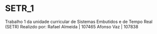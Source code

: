 # SETR_1

Trabalho 1 da unidade curricular de Sistemas Embutidos e de Tempo Real (SETR)
Realizdo por:
              Rafael Almeida | 107465
              Afonso Vaz     | 107838
